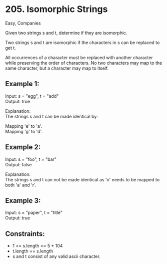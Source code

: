 # 205. Isomorphic Strings

Easy, Companies  

Given two strings s and t, determine if they are isomorphic.  

Two strings s and t are isomorphic if the characters in s can be replaced to get t.  

All occurrences of a character must be replaced with another character while preserving the order of characters.
No two characters may map to the same character, but a character may map to itself.  


Example 1:
---
Input: s = "egg", t = "add"  
Output: true  

Explanation:  
The strings s and t can be made identical by:  

Mapping 'e' to 'a'.  
Mapping 'g' to 'd'.  

Example 2:
---
Input: s = "foo", t = "bar"  
Output: false  

Explanation:  
The strings s and t can not be made identical as 'o' needs to be mapped to both 'a' and 'r'.  

Example 3:
---
Input: s = "paper", t = "title"  
Output: true  

Constraints:
---
* 1 <= s.length <= 5 * 104
* t.length == s.length
* s and t consist of any valid ascii character.
